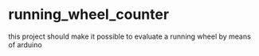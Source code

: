 # running_wheel_counter

this project should make it possible to evaluate a running wheel by means of arduino
